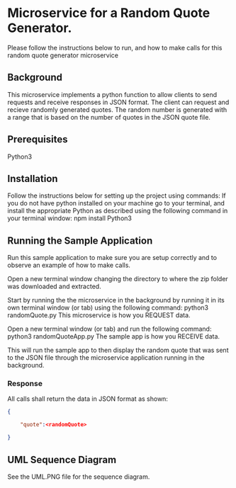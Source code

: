 # Microservice for a Random Quote Generator.
Please follow the instructions below to run, and how to make calls for this random quote generator microservice

## Background
This microservice implements a python function to allow clients to send requests and receive responses in JSON format. The client can request and recieve randomly generated quotes. The random number is generated with a range that is based on the number of quotes in the JSON quote file.

## Prerequisites

Python3

## Installation

Follow the instructions below for setting up the project using commands:
If you do not have python installed on your machine go to your terminal, 
and install the appropriate Python as described using the following command in your terminal window: npm install Python3

## Running the Sample Application
Run this sample application to make sure you are setup correctly and to observe an example of how to make calls. 

Open a new terminal window changing the directory to where the zip folder was downloaded and extracted. 

Start by running the the microservice in the background by running it in its own terminal window (or tab) using the following command:
python3 randomQuote.py
This microservice is how you REQUEST data. 

Open a new terminal window (or tab) and run the following command:
python3 randomQuoteApp.py
The sample app is how you RECEIVE data. 

This will run the sample app to then display the random quote that was sent to the JSON file through the microservice application running in the background.

### Response
All calls shall return the data in JSON format as shown:

```json
{

    "quote":<randomQuote>

}
```
## UML Sequence Diagram
See the UML.PNG file for the sequence diagram.
